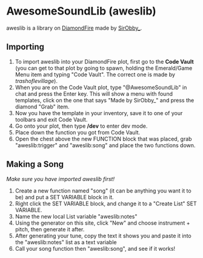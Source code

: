 # AwesomeSoundLib (aweslib)
aweslib is a library on [DiamondFire](https://mcdiamondfire.com) made by [SirObby_](https://github.com/SirObby).
## Importing
  1. To import aweslib into your DiamondFire plot, first go to the **Code Vault** (you can get to that plot by going to spawn, holding the Emerald/Game Menu item and typing "Code Vault". The correct one is made by *trashoflevillage*).
  2. When you are on the Code Vault plot, type "@AwesomeSoundLib" in chat and press the Enter key. This will show a menu with found templates, click on the one that says "Made by SirObby_" and press the diamond "Grab" item.
  3. Now you have the template in your inventory, save it to one of your toolbars and exit Code Vault.
  4. Go onto your plot, then type **/dev** to enter dev mode.
  5. Place down the function you got from Code Vault.
  6. Open the chest above the new FUNCTION block that was placed, grab "aweslib:trigger" and "aweslib:song" and place the two functions down.
## Making a Song
*Make sure you have imported aweslib first!*
  1. Create a new function named "song" (it can be anything you want it to be) and put a SET VARIABLE block in it.
  2. Right click the SET VARIABLE block, and change it to a "Create List" SET VARIABLE.
  3. Name the new local List variable "aweslib:notes"
  4. Using the generator on this site, click "New" and choose instrument + pitch, then generate it after.
  5. After generating your tune, copy the text it shows you and paste it into the "aweslib:notes" list as a text variable
  6. Call your song function then "aweslib:song", and see if it works!
